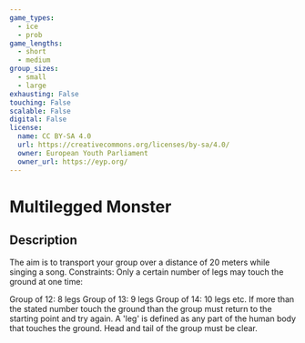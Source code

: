 ```yaml
---
game_types:
  - ice
  - prob
game_lengths:
  - short
  - medium
group_sizes:
  - small
  - large
exhausting: False
touching: False
scalable: False
digital: False
license:
  name: CC BY-SA 4.0
  url: https://creativecommons.org/licenses/by-sa/4.0/
  owner: European Youth Parliament
  owner_url: https://eyp.org/
---
```

# Multilegged Monster

## Description
The aim is to transport your group over a distance of 20 meters while singing a song. Constraints: Only a certain number of legs may touch the ground at one time:

Group of 12: 8 legs
Group of 13: 9 legs
Group of 14: 10 legs
etc.
If more than the stated number touch the ground than the group must return to the starting point and try again.
A 'leg' is defined as any part of the human body that touches the ground.
Head and tail of the group must be clear.
